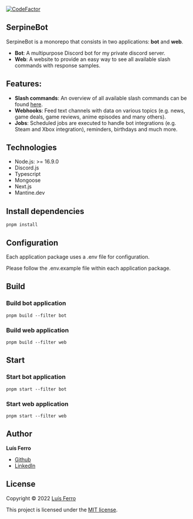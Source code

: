 [![CodeFactor](https://www.codefactor.io/repository/github/luferro/serpinebot/badge/master)](https://www.codefactor.io/repository/github/luferro/serpinebot/overview/master)

## SerpineBot

SerpineBot is a monorepo that consists in two applications: **bot** and **web**.
-   **Bot**: A multipurpose Discord bot for my private discord server.
-   **Web**: A website to provide an easy way to see all available slash commands with response samples.

## Features:

-   **Slash commands**: An overview of all available slash commands can be found [here](https://serpine-bot.vercel.app).
-   **Webhooks**: Feed text channels with data on various topics (e.g. news, game deals, game reviews, anime episodes and many others).
-   **Jobs**: Scheduled jobs are executed to handle bot integrations (e.g. Steam and Xbox integration), reminders, birthdays and much more.

## Technologies

-   Node.js: >= 16.9.0
-   Discord.js
-   Typescript
-   Mongoose
-   Next.js
-   Mantine.dev

## Install dependencies

```
pnpm install
```

## Configuration

Each application package uses a .env file for configuration. 

Please follow the .env.example file within each application package.

## Build

### Build bot application

```
pnpm build --filter bot
```

### Build web application

```
pnpm build --filter web
```

## Start

### Start bot application

```
pnpm start --filter bot
```

### Start web application

```
pnpm start --filter web
```

## Author

**Luís Ferro**

-   [Github](https://github.com/luferro)
-   [LinkedIn](https://www.linkedin.com/in/luis-ferro/)

## License

Copyright © 2022 [Luís Ferro](https://github.com/luferro)

This project is licensed under the [MIT license](LICENSE).
